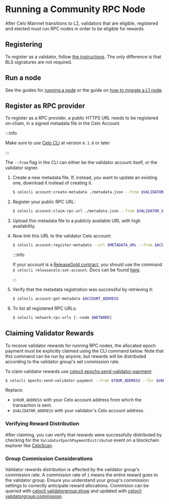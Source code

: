 # Running a Community RPC Node

After Celo Mainnet transitions to L2, validators that are eligible, registered and elected must run RPC nodes in order to be eligible for rewards.

## Registering

To register as a validator, follow [the instructions](/what-is-celo/about-celo-l1/validator/run/mainnet#registering-as-a-validator). The only difference is that BLS signatures are not required.

## Run a node

See the guides for [running a node](run-node.md) or the guide on [how to migrate a L1 node](migrate-node.md).

## Register as RPC provider

To register as a RPC provider, a public HTTPS URL needs to be registered on-chain, in a signed metadata file in the Celo Account.

:::info

Make sure to use [Celo CLI](/cli/index.md) at version `6.1.0` or later

:::

The `--from`  flag in the CLI can either be the validator account itself, or the validator signer. 

1. Create a new metadata file. If, instead, you want to update an existing one, download it instead of creating it.

    ```bash
    $ celocli account:create-metadata ./metadata.json --from $VALIDATOR_SIGNER
    ```

2. Register your public RPC URL:

    ```bash
    $ celocli account:claim-rpc-url ./metadata.json --from $VALIDATOR_SIGNER --rpcUrl $RPC_URL
    ```

3. Upload this metadata file to a publicly available URL with high availability.
4. Now link this URL to the validator Celo account:

    ```bash
    $ celocli account:register-metadata --url $METADATA_URL --from $ACCOUNT_ADDRESS
    ```

    :::info

    If your account is a [ReleaseGold contract](/what-is-celo/using-celo/manage/release-gold), you should use the command `$ celocli releasecelo:set-account`. Docs can be found [here](/cli/releasecelo#celocli-releaseceloset-account).

    :::

5. Verify that the metadata registration was successful by retrieving it:

    ```bash
    $ celocli account:get-metadata $ACCOUNT_ADDRESS
    ```

6. To list all registered RPC URLs:

    ```bash
    $ celocli network:rpc-urls [--node $NETWORK]
    ```

## Claiming Validator Rewards

To receive validator rewards for running RPC nodes, the allocated epoch payment must be explicitly claimed using the CLI command below. Note that this command can be run by anyone, but rewards will be distributed according to the validator group's set commission rate.

To claim validator rewards use [celocli epochs:send-validator-payment](https://docs.celo.org/cli/epochs#celocli-epochssend-validator-payment):

```bash
$ celocli epochs:send-validator-payment --from $YOUR_ADDRESS --for $VALIDATOR_ADDRESS
```

Replace:
- `$YOUR_ADDRESS` with your Celo account address from which the transaction is sent.
- `$VALIDATOR_ADDRESS` with your validator's Celo account address.

### Verifying Reward Distribution

After claiming, you can verify that rewards were successfully distributed by checking for the `ValidatorEpochPaymentDistributed` event on a blockchain explorer like [CeloScan](https://celoscan.io/address/0xf424b5e85b290b66ac20f8a9eab75e25a526725e).

### Group Commission Considerations

Validator rewards distribution is affected by the validator group's commission rate. A commission rate of `1` means the entire reward goes to the validator group. Ensure you understand your group's commission settings to correctly anticipate reward allocations. Commision can be queried with [celocli validatorgroup:show](https://docs.celo.org/cli/validatorgroup#celocli-validatorgroupshow-arg1) and updated with [celocli validatorgroup:commission](https://docs.celo.org/cli/validatorgroup#celocli-validatorgroupcommission).

